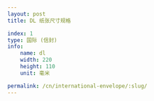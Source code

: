 ```yaml
---
layout: post
title: DL 纸张尺寸规格

index: 1
type: 国际 (信封)
info:
    name: dl
    width: 220
    height: 110
    unit: 毫米

permalink: /cn/international-envelope/:slug/
---
```



